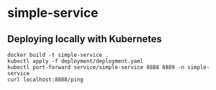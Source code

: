 # simple-service

## Deploying locally with Kubernetes
```
docker build -t simple-service .
kubectl apply -f deployment/deployment.yaml
kubectl port-forward service/simple-service 8888 8889 -n simple-service
curl localhost:8888/ping
```